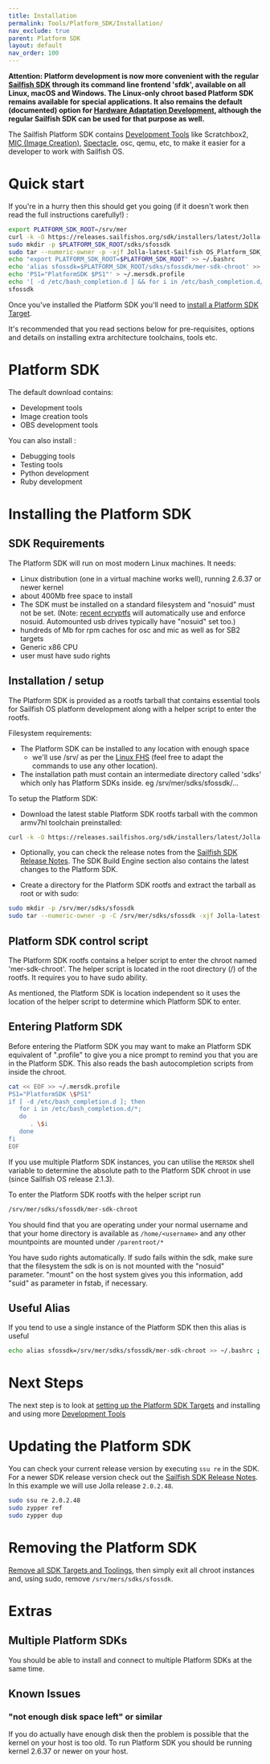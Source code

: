 ```yaml
---
title: Installation
permalink: Tools/Platform_SDK/Installation/
nav_exclude: true
parent: Platform SDK
layout: default
nav_order: 100
---
```


**Attention: Platform development is now more convenient with the
regular [Sailfish SDK](/Develop/Platform) through its
command line frontend 'sfdk', available on all Linux, macOS and Windows.
The Linux-only chroot based Platform SDK remains available for special
applications. It also remains the default (documented) option for
[Hardware Adaptation
Development](/Tools/Hardware_Adaptation_Development_Kit), although
the regular Sailfish SDK can be used for that purpose as well.**

The Sailfish Platform SDK contains [Development
Tools](/Tools/Development) like Scratchbox2, [MIC (Image
Creation)](mic "brokenlink"), [Spectacle](/Spectacle "brokenlink"), osc,
qemu, etc, to make it easier for a developer to work with Sailfish OS.

# Quick start

If you're in a hurry then this should get you going (if it doesn't work
then read the full instructions carefully\!) :
```sh
export PLATFORM_SDK_ROOT=/srv/mer
curl -k -O https://releases.sailfishos.org/sdk/installers/latest/Jolla-latest-Sailfish OS_Platform_SDK_Chroot-i486.tar.bz2
sudo mkdir -p $PLATFORM_SDK_ROOT/sdks/sfossdk
sudo tar --numeric-owner -p -xjf Jolla-latest-Sailfish OS_Platform_SDK_Chroot-i486.tar.bz2 -C $PLATFORM_SDK_ROOT/sdks/sfossdk
echo "export PLATFORM_SDK_ROOT=$PLATFORM_SDK_ROOT" >> ~/.bashrc
echo 'alias sfossdk=$PLATFORM_SDK_ROOT/sdks/sfossdk/mer-sdk-chroot' >> ~/.bashrc; exec bash
echo 'PS1="PlatformSDK $PS1"' > ~/.mersdk.profile
echo '[ -d /etc/bash_completion.d ] && for i in /etc/bash_completion.d/*;do . $i;done' >> ~/.mersdk.profile
sfossdk
```

Once you've installed the Platform SDK you'll need to [install a
Platform SDK Target](/Tools/Platform_SDK/Target_Installation).

It's recommended that you read sections below for pre-requisites,
options and details on installing extra architecture toolchains, tools
etc.

# Platform SDK

The default download contains:

  - Development tools
  - Image creation tools
  - OBS development tools

You can also install :

  - Debugging tools
  - Testing tools
  - Python development
  - Ruby development

# Installing the Platform SDK

## SDK Requirements

The Platform SDK will run on most modern Linux machines. It needs:

  - Linux distribution (one in a virtual machine works well), running
    2.6.37 or newer kernel
  - about 400Mb free space to install
  - The SDK must be installed on a standard filesystem and "nosuid" must
    not be set. (Note: [recent
    ecryptfs](http://askubuntu.com/questions/210048/error-when-running-binary-with-root-setuid-under-encrypted-home-directory)
    will automatically use and enforce nosuid. Automounted usb drives
    typically have "nosuid" set too.)
  - hundreds of Mb for rpm caches for osc and mic as well as for SB2
    targets
  - Generic x86 CPU
  - user must have sudo rights

## Installation / setup

The Platform SDK is provided as a rootfs tarball that contains essential
tools for Sailfish OS platform development along with a helper script to
enter the rootfs.

Filesystem requirements:

  - The Platform SDK can be installed to any location with enough space
    - we'll use /srv/ as per the [Linux
    FHS](http://www.pathname.com/fhs/pub/fhs-2.3.html#SRVDATAFORSERVICESPROVIDEDBYSYSTEM)
    (feel free to adapt the commands to use any other location).
  - The installation path must contain an intermediate directory called
    'sdks' which only has Platform SDKs inside. eg
    /srv/mer/sdks/sfossdk/...

To setup the Platform SDK:

  - Download the latest stable Platform SDK rootfs tarball with the
    common armv7hl toolchain preinstalled:
```sh
curl -k -O https://releases.sailfishos.org/sdk/installers/latest/Jolla-latest-Sailfish OS_Platform_SDK_Chroot-i486.tar.bz2
```

  - Optionally, you can check the release notes from the [Sailfish SDK
    Release Notes](/Tools/Sailfish_SDK#release-notes). The SDK Build
    Engine section also contains the latest changes to the Platform SDK.

<!-- end list -->

  - Create a directory for the Platform SDK rootfs and extract the
    tarball as root or with sudo:
```sh
sudo mkdir -p /srv/mer/sdks/sfossdk
sudo tar --numeric-owner -p -C /srv/mer/sdks/sfossdk -xjf Jolla-latest-Sailfish OS_Platform_SDK_Chroot-i486.tar.bz2
```

## Platform SDK control script

The Platform SDK rootfs contains a helper script to enter the chroot
named 'mer-sdk-chroot'. The helper script is located in the root
directory (/) of the rootfs. It requires you to have sudo ability.

As mentioned, the Platform SDK is location independent so it uses the
location of the helper script to determine which Platform SDK to enter.

## Entering Platform SDK

Before entering the Platform SDK you may want to make an Platform SDK
equivalent of ".profile" to give you a nice prompt to remind you that
you are in the Platform SDK. This also reads the bash autocompletion
scripts from inside the chroot.
```sh
cat << EOF >> ~/.mersdk.profile
PS1="PlatformSDK \$PS1"
if [ -d /etc/bash_completion.d ]; then
   for i in /etc/bash_completion.d/*;
   do
      . \$i
   done
fi
EOF
```

If you use multiple Platform SDK instances, you can utilise the `MERSDK`
shell variable to determine the absolute path to the Platform SDK chroot
in use (since Sailfish OS release 2.1.3).

To enter the Platform SDK rootfs with the helper script run
```sh
/srv/mer/sdks/sfossdk/mer-sdk-chroot
```

You should find that you are operating under your normal username and
that your home directory is available as `/home/<username>` and any
other mountpoints are mounted under `/parentroot/*`

You have sudo rights automatically. If sudo fails within the sdk, make
sure that the filesystem the sdk is on is not mounted with the "nosuid"
parameter. "mount" on the host system gives you this information, add
"suid" as parameter in fstab, if necessary.

## Useful Alias

If you tend to use a single instance of the Platform SDK then this alias
is useful
```sh
echo alias sfossdk=/srv/mer/sdks/sfossdk/mer-sdk-chroot >> ~/.bashrc ; exec bash
```

# Next Steps

The next step is to look at [setting up the Platform SDK
Targets](/Tools/Platform_SDK/Target_Installation) and installing and
using more [Development Tools](/Tools/Development)

# Updating the Platform SDK

You can check your current release version by executing `ssu re` in the
SDK. For a newer SDK release version check out the [Sailfish SDK Release
Notes](/Tools/Sailfish_SDK#release-notes). In this example we will
use Jolla release `2.0.2.48`.
```sh
sudo ssu re 2.0.2.48
sudo zypper ref
sudo zypper dup
```

# Removing the Platform SDK

[Remove all SDK Targets and
Toolings](/Tools/Platform_SDK/Target_Installation#installing-sdk-target-and-tooling-tarballs),
then simply exit all chroot instances and, using sudo, remove
`/srv/mers/sdks/sfossdk`.

# Extras

## Multiple Platform SDKs

You should be able to install and connect to multiple Platform SDKs at
the same time.

## Known Issues

### "not enough disk space left" or similar

If you do actually have enough disk then the problem is possible that
the kernel on your host is too old. To run Platform SDK you should be
running kernel 2.6.37 or newer on your host.
